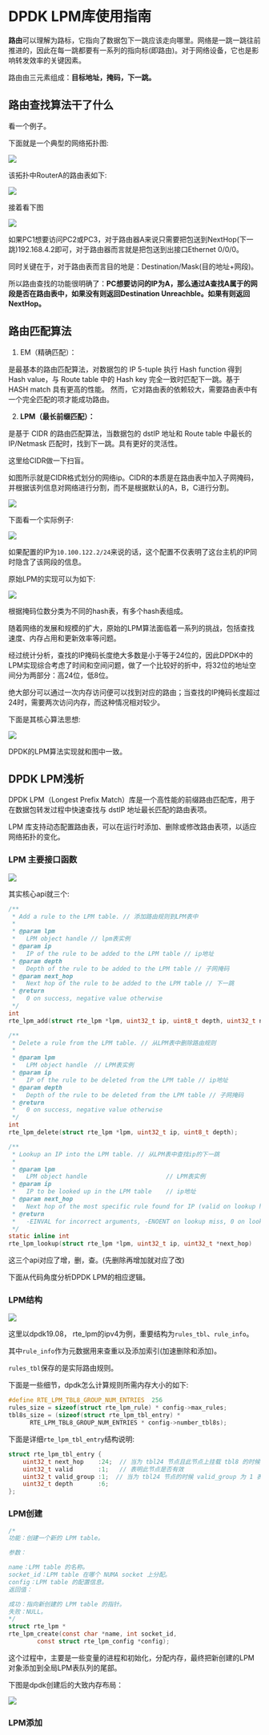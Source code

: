 # DPDK LPM库使用指南

**路由**可以理解为路标，它指向了数据包下一跳应该走向哪里。网络是一跳一跳往前推进的，因此在每一跳都要有一系列的指向标(即路由)。对于网络设备，它也是影响转发效率的关键因素。

路由由三元素组成：**目标地址，掩码，下一跳。**

## 路由查找算法干了什么

看一个例子。

下面就是一个典型的网络拓扑图:

![](resource/route_ex1.png)

该拓扑中RouterA的路由表如下:

![](resource/route_ex2.png)

接着看下图

![](resource/route_ex3.png)

如果PC1想要访问PC2或PC3，对于路由器A来说只需要把包送到NextHop(下一跳)192.168.4.2即可，对于路由器而言就是把包送到出接口Ethernet 0/0/0。


同时关键在于，对于路由表而言目的地是：Destination/Mask(目的地址+网段)。

所以路由查找的功能很明确了：**PC想要访问的IP为A，那么通过A查找A属于的网段是否在路由表中，如果没有则返回Destination Unreachble。如果有则返回NextHop。**

## 路由匹配算法

1. EM（精确匹配）：

是最基本的路由匹配算法，对数据包的 IP 5-tuple 执行 Hash function 得到 Hash value，与 Route table 中的 Hash key 完全一致时匹配下一跳。基于 HASH match 具有更高的性能。
然而，它对路由表的依赖较大，需要路由表中有一个完全匹配的项才能成功路由。

2. **LPM（最长前缀匹配）：**

是基于 CIDR 的路由匹配算法，当数据包的 dstIP 地址和 Route table 中最长的 IP/Netmask 匹配时，找到下一跳。具有更好的灵活性。

这里给CIDR做一下扫盲。

如图所示就是CIDR格式划分的网络ip。CIDR的本质是在路由表中加入子网掩码，并根据该列信息对网络进行分割，而不是根据默认的A，B，C进行分割。

![](resource/CIDR.png)

下面看一个实际例子:

![](resource/CIDR_ex1.png)

如果配置的IP为`10.100.122.2/24`来说的话，这个配置不仅表明了这台主机的IP同时隐含了该网段的信息。

原始LPM的实现可以为如下:

![](resource/lpm_impl.png)

根据掩码位数分类为不同的hash表，有多个hash表组成。

随着网络的发展和规模的扩大，原始的LPM算法面临着一系列的挑战，包括查找速度、内存占用和更新效率等问题。

经过统计分析，查找的IP掩码长度绝大多数是小于等于24位的，因此DPDK中的LPM实现综合考虑了时间和空间问题，做了一个比较好的折中，将32位的地址空间分为两部分：高24位，低8位。



绝大部分可以通过一次内存访问便可以找到对应的路由；当查找的IP掩码长度超过24时，需要两次访问内存，而这种情况相对较少。

下面是其核心算法思想:

![](resource/rte_lpm_algo.png)

DPDK的LPM算法实现就和图中一致。

## DPDK LPM浅析

DPDK LPM（Longest Prefix Match）库是一个高性能的前缀路由匹配库，用于在数据包转发过程中快速查找与 dstIP 地址最长匹配的路由表项。

LPM 库支持动态配置路由表，可以在运行时添加、删除或修改路由表项，以适应网络拓扑的变化。

### LPM 主要接口函数

![](resource/rte_lpm_api.png)

其实核心api就三个:

```c
/**
 * Add a rule to the LPM table. // 添加路由规则到LPM表中
 *
 * @param lpm
 *   LPM object handle // lpm表实例
 * @param ip
 *   IP of the rule to be added to the LPM table // ip地址
 * @param depth
 *   Depth of the rule to be added to the LPM table // 子网掩码
 * @param next_hop
 *   Next hop of the rule to be added to the LPM table // 下一跳
 * @return
 *   0 on success, negative value otherwise
 */
int
rte_lpm_add(struct rte_lpm *lpm, uint32_t ip, uint8_t depth, uint32_t next_hop);

/**
 * Delete a rule from the LPM table. // 从LPM表中删除路由规则
 *
 * @param lpm
 *   LPM object handle  // LPM表实例
 * @param ip
 *   IP of the rule to be deleted from the LPM table // ip地址
 * @param depth
 *   Depth of the rule to be deleted from the LPM table // 子网掩码
 * @return
 *   0 on success, negative value otherwise
 */
int
rte_lpm_delete(struct rte_lpm *lpm, uint32_t ip, uint8_t depth);

/**
 * Lookup an IP into the LPM table. // 从LPM表中查找ip的下一跳
 *
 * @param lpm
 *   LPM object handle                      // LPM表实例
 * @param ip
 *   IP to be looked up in the LPM table    // ip地址
 * @param next_hop
 *   Next hop of the most specific rule found for IP (valid on lookup hit only) // 最符合的规则
 * @return
 *   -EINVAL for incorrect arguments, -ENOENT on lookup miss, 0 on lookup hit
 */
static inline int
rte_lpm_lookup(struct rte_lpm *lpm, uint32_t ip, uint32_t *next_hop)
```

这三个api对应了增，删，查。(先删除再增加就对应了改)

下面从代码角度分析DPDK LPM的相应逻辑。

### LPM结构

![](resource/lpm_structure.png)

这里以dpdk19.08， rte_lpm的ipv4为例，重要结构为`rules_tbl`、`rule_info`。

其中`rule_info`作为元数据用来查重以及添加索引(加速删除和添加)。

`rules_tbl`保存的是实际路由规则。

下面是一些细节，dpdk怎么计算规则所需内存大小的如下:

```c
#define RTE_LPM_TBL8_GROUP_NUM_ENTRIES  256
rules_size = sizeof(struct rte_lpm_rule) * config->max_rules;
tbl8s_size = (sizeof(struct rte_lpm_tbl_entry) *
      RTE_LPM_TBL8_GROUP_NUM_ENTRIES * config->number_tbl8s);

```

下面是详细`rte_lpm_tbl_entry`结构说明:

```c
struct rte_lpm_tbl_entry {
    uint32_t next_hop    :24;  // 当为 tbl24 节点且此节点上挂载 tbl8 的时候, 此数据表示 tbl8 的开始索引；当为 tbl24 节点, 但是此节点上不存在 tbl8 的时候, 此数据为真实的下一跳。
    uint32_t valid       :1;   // 表明此节点是否有效
    uint32_t valid_group :1;  // 当为 tbl24 节点的时候 valid_group 为 1 表明 next_hop 为 tbl8 的开始索引，为 ０ 则表示真实的下一跳。
    uint32_t depth       :6;
};
```

### LPM创建

```c
/*
功能：创建一个新的 LPM table。

参数：

name：LPM table 的名称。
socket_id：LPM table 在哪个 NUMA socket 上分配。
config：LPM table 的配置信息。
返回值：

成功：指向新创建的 LPM table 的指针。
失败：NULL。
*/
struct rte_lpm *
rte_lpm_create(const char *name, int socket_id,
		const struct rte_lpm_config *config);
```


这个过程中，主要是一些变量的进程和初始化，分配内存，最终把新创建的LPM对象添加到全局LPM表队列的尾部。

下图是dpdk创建后的大致内存布局：

![](resource/rte_lpm_create.png)

### LPM添加

